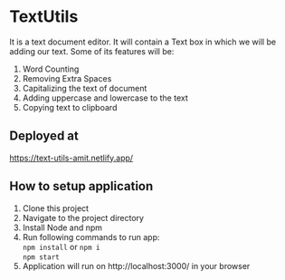 # TextUtils
It is a text document editor. It will contain a Text box in which we will be adding our text. Some of its features will be:
1. Word Counting
2. Removing Extra Spaces
3. Capitalizing the text of document
4. Adding uppercase and lowercase to the text
5. Copying text to clipboard

## Deployed at
https://text-utils-amit.netlify.app/

## How to setup application
1. Clone this project
2. Navigate to the project directory
3. Install Node and npm 
4. Run following commands to run app: <br>
   `npm install` or `npm i` <br>
   `npm start`
5. Application will run on http://localhost:3000/ in your browser
